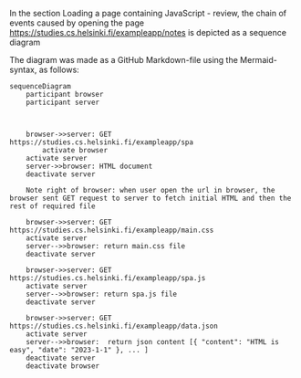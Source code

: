 In the section Loading a page containing JavaScript - review, the chain of events caused by opening the page https://studies.cs.helsinki.fi/exampleapp/notes is depicted as a sequence diagram

The diagram was made as a GitHub Markdown-file using the Mermaid-syntax, as follows:

```mermaid
sequenceDiagram
    participant browser
    participant server



    browser->>server: GET https://studies.cs.helsinki.fi/exampleapp/spa
        activate browser
    activate server
    server->>browser: HTML document
    deactivate server

    Note right of browser: when user open the url in browser, the browser sent GET request to server to fetch initial HTML and then the rest of required file
    
    browser->>server: GET https://studies.cs.helsinki.fi/exampleapp/main.css
    activate server
    server-->>browser: return main.css file
    deactivate server

    browser->>server: GET https://studies.cs.helsinki.fi/exampleapp/spa.js
    activate server
    server-->>browser: return spa.js file
    deactivate server

    browser->>server: GET https://studies.cs.helsinki.fi/exampleapp/data.json
    activate server
    server-->>browser:  return json content [{ "content": "HTML is easy", "date": "2023-1-1" }, ... ]
    deactivate server
    deactivate browser
